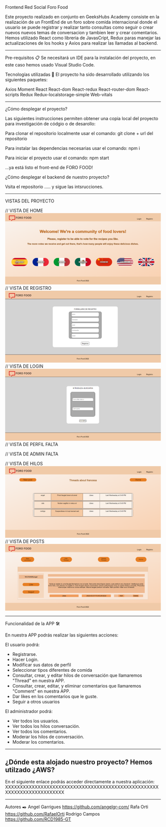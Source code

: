 Frontend Red Social Foro Food

Este proyecto realizado en conjunto en GeeksHubs Academy consiste en la realización de un FrontEnd de un foro sobre comida internacional donde el usuario se puede registrar y realizar tanto consultas como seguir o crear nuevos nuevos temas de conversacion y tambien leer y crear comentarios.
Hemos utilizado React como libreria de JavasCript, Redux paras manejar las actualizaciones de los hooks y Axios para realizar las llamadas al backend.

---------------------------------------------------------------------------------------------------------------------------------------------------------

Pre-requisitos 📋
Se necesitará un IDE para la instalación del proyecto, en este caso hemos usado Visual Studio Code. 

Tecnologías utilizadas 🚀
El proyecto ha sido desarrollado utilizando los siguientes paquetes:

Axios
Moment
React
React-dom
React-redux
React-router-dom
React-scripts
Redux
Redux-localstorage-simple
Web-vitals

---------------------------------------------------------------------------------------------------------------------------------------------------------

¿Cómo desplegar el proyecto? 

Las siguientes instrucciones permiten obtener una copia local del proyecto para investigación de códgio o de desarollo:

Para clonar el repositorio localmente usar el comando: git clone  + url del repositorio 

Para instalar las dependencias necesarias usar el comando: npm i

Para iniciar el proyecto usar el comando: npm start

...ya está listo el front-end de FORO FOOD!


¿Cómo desplegar el backend de nuestro proyecto?

Vsita el repositorio ..... y sigue las intsrucciones.

---------------------------------------------------------------------------------------------------------------------------------------------------------

VISTAS DEL PROYECTO

// VISTA DE HOME
![VistaHome](./src/img/VistaHome.png)
// VISTA DE REGISTRO
![VistaRegistro](./src/img/VistaRegistro.png)
// VISTA DE LOGIN
![VistaLogin](./src/img/VistaLogin.png)
// VISTA DE PERFIL
FALTA

// VISTA DE ADMIN
FALTA

// VISTA DE HILOS
![VistaHilos](./src/img/VistaHilos.png)
// VISTA DE POSTS
![VistaComentarios](./src/img/VistaComentarios.png)


---------------------------------------------------------------------------------------------------------------------------------------------------------

Funcionalidad de la APP 🛠️

En nuestra APP podrás realizar las siguientes acciones:

El usuario podrá:

- Registrarse.
- Hacer Login.
- Modificar sus datos de perfil
- Seleccionar tipos diferentes de comida
- Consultar, crear, y editar hilos de conversación que llamaremos "Thread" en nuestra APP.
- Consultar, crear, editar, y eliminar comentarios que llamaremos "Comment" en nuestra APP.
- Dar likes en los comentarios que le guste.
- Seguir a otros usuarios

El administrador podrá:
- Ver todos los usuarios.
- Ver todos los hilos conversación.
- Ver todos los comentarios.
- Moderar los hilos de conversación.
- Moderar los comentarios.


---------------------------------------------------------------------------------------------------------------------------------------------------------
¿Dónde esta alojado nuestro proyecto?
Hemos utilzado ¿AWS?
---------------------------------------------------------------------------------------------------------------------------------------------------------

En el siguiente enlace podrás acceder directamente a nuestra aplicación:
XXXXXXXXXXXXXXXXXXXXXXXXXXXXXXXXXXXXXXXXXXXXXXXXXXXXXXXXXXXXXXXXXXXXXXXX

---------------------------------------------------------------------------------------------------------------------------------------------------------

Autores ✒️
Angel Garrigues  https://github.com/angelgr-com/
Rafa Orti https://github.com/RafaelOrti
Rodrigo Campos https://github.com/RCD1985-GT